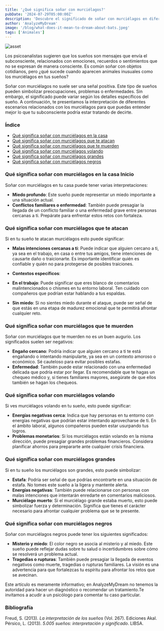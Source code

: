 ```yaml
---
title: '¿Qué significa soñar con murciélagos?'
pubDate: '2024-07-29T05:00:00Z'
description: 'Descubre el significado de soñar con murciélagos en diferentes contextos, desde ataques hasta murciélagos negros. Comprende lo que tu subconsciente quiere comunicarte a través de estos sueños.'
author: 'AnalyzeMyDream'
image: '/blog/what-does-it-mean-to-dream-about-bats.jpeg'
tags: ['Animales']
---
```


![asset](/blog/what-does-it-mean-to-dream-about-bats.jpeg)

Los psicoanalistas sugieren que los sueños son mensajes que envía el subconsciente, relacionados con emociones, recuerdos o sentimientos que no se expresan de manera consciente. Es común soñar con objetos cotidianos, pero ¿qué sucede cuando aparecen animales inusuales como los murciélagos en tus sueños?

Soñar con murciélagos no suele ser una señal positiva. Este tipo de sueños pueden simbolizar preocupaciones, problemas o enfermedades. Sin embargo, el significado puede variar según los detalles específicos del sueño. A continuación, te presentamos la interpretación de diferentes escenarios relacionados con los murciélagos para que puedas entender mejor lo que tu subconsciente podría estar tratando de decirte.

### Índice

- [Qué significa soñar con murciélagos en la casa](#qué-significa-soñar-con-murciélagos-en-la-casa)
- [Qué significa soñar con murciélagos que te atacan](#qué-significa-soñar-con-murciélagos-que-te-atacan)
- [Qué significa soñar con murciélagos que te muerden](#qué-significa-soñar-con-murciélagos-que-te-muerden)
- [Qué significa soñar con murciélagos volando](#qué-significa-soñar-con-murciélagos-volando)
- [Qué significa soñar con murciélagos grandes](#qué-significa-soñar-con-murciélagos-grandes)
- [Qué significa soñar con murciélagos negros](#qué-significa-soñar-con-murciélagos-negros)


### Qué significa soñar con murciélagos en la casa Inicio

Soñar con murciélagos en tu casa puede tener varias interpretaciones:

- **Miedo profundo**: Este sueño puede representar un miedo importante a una situación actual. 
- **Conflictos familiares o enfermedad**: También puede presagiar la llegada de un conflicto familiar o una enfermedad grave entre personas cercanas a ti. Prepárate para enfrentar estos retos con fortaleza.

### Qué significa soñar con murciélagos que te atacan

Si en tu sueño te atacan murciélagos esto puede significar:

- **Malas intenciones cercanas a ti**: Puede indicar que alguien cercano a ti, ya sea en el trabajo, en casa o entre tus amigos, tiene intenciones de causarte daño o traicionarte. Es importante identificar quién es confiable y quién no para protegerse de posibles traiciones. 

- **Contextos específicos**:
- **En el trabajo**: Puede significar que eres blanco de comentarios malintencionados o chismes en tu entorno laboral. Ten cuidado con compañeros que podrían estar hablando a tus espaldas.
- **Sin miedo**: Si no sientes miedo durante el ataque, puede ser señal de que estás en una etapa de madurez emocional que te permitirá afrontar cualquier reto.

### Qué significa soñar con murciélagos que te muerden

Soñar con murciélagos que te muerden no es un buen augurio. Los significados suelen ser negativos:

- **Engaño cercano**: Podría indicar que alguien cercano a ti te está engañando o intentando manipularte, ya sea en un contexto amoroso o económico. Sé cauteloso para evitar posibles estafas.
- **Enfermedad**: También puede estar relacionado con una enfermedad delicada que podría estar por llegar. Es recomendable que te hagas un chequeo médico y, si tienes familiares mayores, asegúrate de que ellos también se hagan los chequeos.

### Qué significa soñar con murciélagos volando

Si ves murciélagos volando en tu sueño, esto puede significar:

- **Energías negativas cerca**: Indica que hay personas en tu entorno con energías negativas que podrían estar intentando aprovecharse de ti. En el ámbito laboral, algunos compañeros pueden estar usurpando tus logros.
- **Problemas monetarios**: Si los murciélagos están volando en la misma dirección, puede presagiar grandes problemas financieros. Considera planificar ahorros para prepararte ante cualquier crisis financiera.

### Qué significa soñar con murciélagos grandes

Si en tu sueño los murciélagos son grandes, esto puede simbolizar:

- **Estafa**: Podría ser señal de que podrías encontrarte en una situación de estafa. No tomes este sueño a la ligera y mantente alerta.
- **Energías negativas**: También puede relacionarse con personas con malas intenciones que intentarán enredarte en comentarios maliciosos.
- **Murciélago muerto**: Si el murciélago grande estaba muerto, esto puede simbolizar fuerza y ​​determinación. Significa que tienes el carácter necesario para afrontar cualquier problema que se te presente.

### Qué significa soñar con murciélagos negros

Soñar con murciélagos negros puede tener los siguientes significados:

- **Misterio y miedo**: El color negro se asocia al misterio y al miedo. Este sueño puede reflejar dudas sobre tu salud o incertidumbres sobre cómo se resolverá un problema actual.
- **Tragedias o rupturas**: También puede presagiar la llegada de eventos negativos como muerte, tragedias o rupturas familiares. La visión es una advertencia para que fortalezcas tu espíritu para afrontar los retos que se avecinan.

Este artículo es meramente informativo; en AnalyzeMyDream no tenemos la autoridad para hacer un diagnóstico o recomendar un tratamiento.Te invitamos a acudir a un psicólogo para comentar tu caso particular.

### Bibliografía

Freud, S. (2013). *La interpretación de los sueños* (Vol. 267). Ediciones Akal. 
Pérsico, L. (2013). *5.005 sueños: interpretación y significado*. LIBSA.